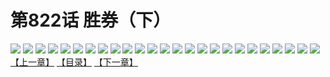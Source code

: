 # 第822话 胜券（下）
![](https://mhpic.xiaomingtaiji.net/comic/D/斗破苍穹/第822话F1_262519/1.jpg-zymk.middle.webp)
![](https://mhpic.xiaomingtaiji.net/comic/D/斗破苍穹/第822话F1_262519/2.jpg-zymk.middle.webp)
![](https://mhpic.xiaomingtaiji.net/comic/D/斗破苍穹/第822话F1_262519/3.jpg-zymk.middle.webp)
![](https://mhpic.xiaomingtaiji.net/comic/D/斗破苍穹/第822话F1_262519/4.jpg-zymk.middle.webp)
![](https://mhpic.xiaomingtaiji.net/comic/D/斗破苍穹/第822话F1_262519/5.jpg-zymk.middle.webp)
![](https://mhpic.xiaomingtaiji.net/comic/D/斗破苍穹/第822话F1_262519/6.jpg-zymk.middle.webp)
![](https://mhpic.xiaomingtaiji.net/comic/D/斗破苍穹/第822话F1_262519/7.jpg-zymk.middle.webp)
![](https://mhpic.xiaomingtaiji.net/comic/D/斗破苍穹/第822话F1_262519/8.jpg-zymk.middle.webp)
![](https://mhpic.xiaomingtaiji.net/comic/D/斗破苍穹/第822话F1_262519/9.jpg-zymk.middle.webp)
![](https://mhpic.xiaomingtaiji.net/comic/D/斗破苍穹/第822话F1_262519/10.jpg-zymk.middle.webp)
![](https://mhpic.xiaomingtaiji.net/comic/D/斗破苍穹/第822话F1_262519/11.jpg-zymk.middle.webp)
![](https://mhpic.xiaomingtaiji.net/comic/D/斗破苍穹/第822话F1_262519/12.jpg-zymk.middle.webp)
![](https://mhpic.xiaomingtaiji.net/comic/D/斗破苍穹/第822话F1_262519/13.jpg-zymk.middle.webp)
![](https://mhpic.xiaomingtaiji.net/comic/D/斗破苍穹/第822话F1_262519/14.jpg-zymk.middle.webp)
![](https://mhpic.xiaomingtaiji.net/comic/D/斗破苍穹/第822话F1_262519/15.jpg-zymk.middle.webp)
![](https://mhpic.xiaomingtaiji.net/comic/D/斗破苍穹/第822话F1_262519/16.jpg-zymk.middle.webp)
![](https://mhpic.xiaomingtaiji.net/comic/D/斗破苍穹/第822话F1_262519/17.jpg-zymk.middle.webp)
![](https://mhpic.xiaomingtaiji.net/comic/D/斗破苍穹/第822话F1_262519/18.jpg-zymk.middle.webp)
![](https://mhpic.xiaomingtaiji.net/comic/D/斗破苍穹/第822话F1_262519/19.jpg-zymk.middle.webp)
![](https://mhpic.xiaomingtaiji.net/comic/D/斗破苍穹/第822话F1_262519/20.jpg-zymk.middle.webp)
![](https://mhpic.xiaomingtaiji.net/comic/D/斗破苍穹/第822话F1_262519/21.jpg-zymk.middle.webp)
![](https://mhpic.xiaomingtaiji.net/comic/D/斗破苍穹/第822话F1_262519/22.jpg-zymk.middle.webp)
![](https://mhpic.xiaomingtaiji.net/comic/D/斗破苍穹/第822话F1_262519/23.jpg-zymk.middle.webp)
![](https://mhpic.xiaomingtaiji.net/comic/D/斗破苍穹/第822话F1_262519/24.jpg-zymk.middle.webp)
![](https://mhpic.xiaomingtaiji.net/comic/D/斗破苍穹/第822话F1_262519/25.jpg-zymk.middle.webp)
[【上一章】](./825.md)
[【目录】](./READMD.md)
[【下一章】](./827.md)
